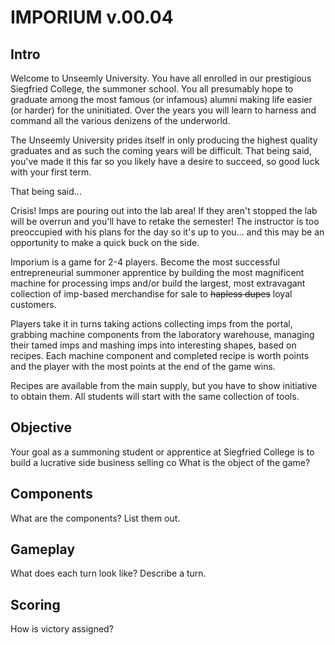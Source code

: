 # IMPORIUM v.00.04

## Intro

Welcome to Unseemly University. You have all enrolled in our prestigious Siegfried College, the summoner school. You all presumably hope to graduate among the most famous (or infamous) alumni making life easier (or harder) for the uninitiated. Over the years you will learn to harness and command all the various denizens of the underworld.

The Unseemly University prides itself in only producing the highest quality graduates and as such the coming years will be difficult. That being said, you've made it this far so you likely have a desire to succeed, so good luck with your first term.

That being said...

Crisis! Imps are pouring out into the lab area! If they aren't stopped the lab will be overrun and you'll have to retake the semester! The instructor is too preoccupied with his plans for the day so it's up to you... and this may be an opportunity to make a quick buck on the side.

Imporium is a game for 2-4 players. Become the most successful entrepreneurial summoner apprentice by building the most magnificent machine for processing imps and/or build the largest, most extravagant collection of imp-based merchandise for sale to ~~hapless dupes~~ loyal customers. 

Players take it in turns taking actions collecting imps from the portal, grabbing machine components from the laboratory warehouse, managing their tamed imps and mashing imps into interesting shapes, based on recipes. Each machine component and completed recipe is worth points and the player with the most points at the end of the game wins.

Recipes are available from the main supply, but you have to show initiative to obtain them. All students will start with the same collection of tools.

## Objective

Your goal as a summoning student or apprentice at Siegfried College is to build a lucrative side business selling co
What is the object of the game?

## Components

What are the components? List them out.

## Gameplay

What does each turn look like? Describe a turn. 

## Scoring

How is victory assigned?


